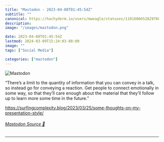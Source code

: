 ```yaml
---
title: "Mastodon - 2023-04-08T01:45:54Z"
subtitle: ""
canonical: https://hachyderm.io/users/mweagle/statuses/110160665282976805
description:
image: "/images/mastodon.png"

date: 2023-04-08T01:45:54Z
lastmod: 2024-03-09T15:24:03-08:00
image: ""
tags: ["Social Media"]

categories: ["mastodon"]
---
```

![Mastodon](/images/mastodon.png)

<p>“There’s a limit to the quantity of information that you can convey in a talk, so instead go for conveying a reaction. Get people to connect emotionally in some way, so that they’ll care enough about the material that they’ll follow up to learn more some time in the future.”</p><p><a href="https://surfingcomplexity.blog/2023/03/25/some-thoughts-on-my-presentation-style/" target="_blank" rel="nofollow noopener noreferrer" translate="no"><span class="invisible">https://</span><span class="ellipsis">surfingcomplexity.blog/2023/03</span><span class="invisible">/25/some-thoughts-on-my-presentation-style/</span></a></p>


###### [Mastodon Source 🐘](https://hachyderm.io/@mweagle/110160665282976805)

___
